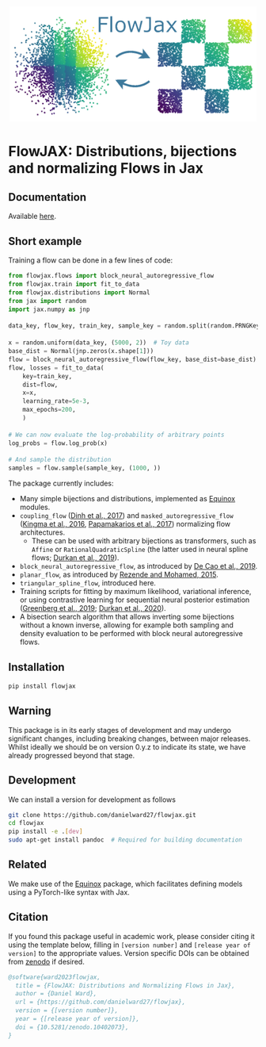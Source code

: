 <div align="center">
<img src="./logo.png?raw=true" alt="logo" width="500" ></img>
</div>

# FlowJAX: Distributions, bijections and normalizing Flows in Jax

## Documentation
Available [here](https://danielward27.github.io/flowjax/index.html).

## Short example
Training a flow can be done in a few lines of code:

```python
from flowjax.flows import block_neural_autoregressive_flow
from flowjax.train import fit_to_data
from flowjax.distributions import Normal
from jax import random
import jax.numpy as jnp

data_key, flow_key, train_key, sample_key = random.split(random.PRNGKey(0), 4)

x = random.uniform(data_key, (5000, 2))  # Toy data
base_dist = Normal(jnp.zeros(x.shape[1]))
flow = block_neural_autoregressive_flow(flow_key, base_dist=base_dist)
flow, losses = fit_to_data(
    key=train_key,
    dist=flow,
    x=x,
    learning_rate=5e-3,
    max_epochs=200,
    )

# We can now evaluate the log-probability of arbitrary points
log_probs = flow.log_prob(x)

# And sample the distribution
samples = flow.sample(sample_key, (1000, ))
```

The package currently includes:
- Many simple bijections and distributions, implemented as [Equinox](https://arxiv.org/abs/2111.00254) modules.
- `coupling_flow` ([Dinh et al., 2017](https://arxiv.org/abs/1605.08803)) and `masked_autoregressive_flow` ([Kingma et al., 2016](https://arxiv.org/abs/1606.04934), [Papamakarios et al., 2017](https://arxiv.org/abs/1705.07057v4)) normalizing flow architectures.
    - These can be used with arbitrary bijections as transformers, such as `Affine` or `RationalQuadraticSpline` (the latter used in neural spline flows; [Durkan et al., 2019](https://arxiv.org/abs/1906.04032)). 
- `block_neural_autoregressive_flow`, as introduced by [De Cao et al., 2019](https://arxiv.org/abs/1904.04676).
- `planar_flow`, as introduced by [Rezende and Mohamed, 2015](https://arxiv.org/pdf/1505.05770.pdf).
- `triangular_spline_flow`, introduced here.
- Training scripts for fitting by maximum likelihood, variational inference, or using contrastive learning for sequential neural posterior estimation ([Greenberg et al., 2019](https://arxiv.org/abs/1905.07488); [Durkan et al., 2020](https://arxiv.org/abs/2002.03712])).
- A bisection search algorithm that allows inverting some bijections without a
known inverse, allowing for example both sampling and density evaluation to be
performed with block neural autoregressive flows.

## Installation
```bash
pip install flowjax
```

## Warning
This package is in its early stages of development and may undergo significant changes, including breaking changes, between major releases. Whilst ideally we should be on version 0.y.z to indicate its state, we have already progressed beyond that stage.

## Development
We can install a version for development as follows
```bash
git clone https://github.com/danielward27/flowjax.git
cd flowjax
pip install -e .[dev]
sudo apt-get install pandoc  # Required for building documentation
```

## Related
We make use of the [Equinox](https://arxiv.org/abs/2111.00254) package, which
facilitates defining models using a PyTorch-like syntax with Jax. 

## Citation
If you found this package useful in academic work, please consider citing it using the
template below, filling in ``[version number]`` and ``[release year of version]`` to the
appropriate values. Version specific DOIs
can be obtained from [zenodo](https://zenodo.org/records/10402073) if desired.

```bibtex
@software{ward2023flowjax,
  title = {FlowJAX: Distributions and Normalizing Flows in Jax},
  author = {Daniel Ward},
  url = {https://github.com/danielward27/flowjax},
  version = {[version number]},
  year = {[release year of version]},
  doi = {10.5281/zenodo.10402073},
}
```
